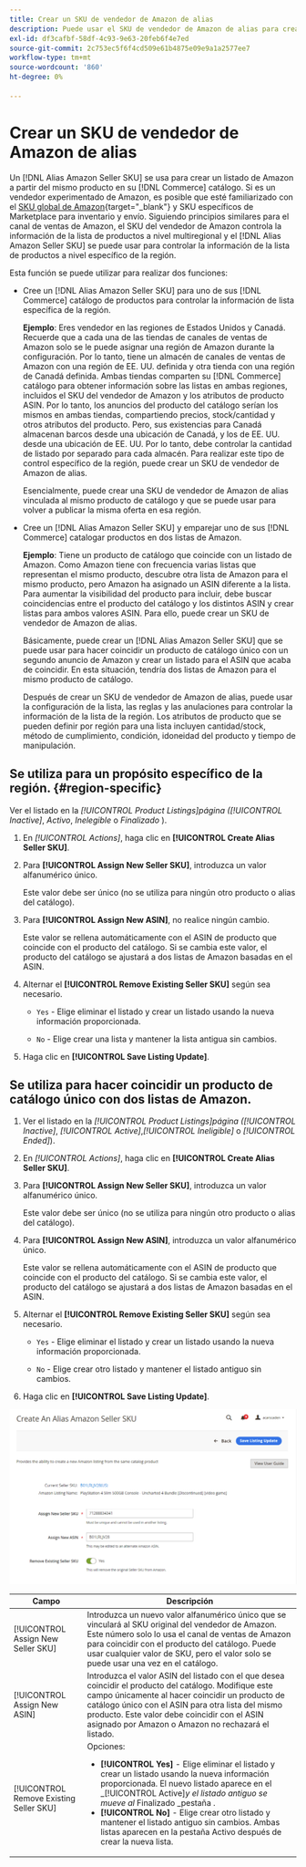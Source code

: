 ```yaml
---
title: Crear un SKU de vendedor de Amazon de alias
description: Puede usar el SKU de vendedor de Amazon de alias para crear anuncios de Amazon multiregionales a partir de los productos del catálogo de comercio.
exl-id: df3cafbf-58df-4c93-9e63-20feb6f4e7ed
source-git-commit: 2c753ec5f6f4cd509e61b4875e09e9a1a2577ee7
workflow-type: tm+mt
source-wordcount: '860'
ht-degree: 0%

---
```


# Crear un SKU de vendedor de Amazon de alias

Un [!DNL Alias Amazon Seller SKU] se usa para crear un listado de Amazon a partir del mismo producto en su [!DNL Commerce] catálogo. Si es un vendedor experimentado de Amazon, es posible que esté familiarizado con el [SKU global de Amazon](https://sellercentral.amazon.com/gp/help/external/help.html?itemID=201394090){target=&quot;_blank&quot;} y SKU específicos de Marketplace para inventario y envío. Siguiendo principios similares para el canal de ventas de Amazon, el SKU del vendedor de Amazon controla la información de la lista de productos a nivel multiregional y el [!DNL Alias Amazon Seller SKU] se puede usar para controlar la información de la lista de productos a nivel específico de la región.

Esta función se puede utilizar para realizar dos funciones:

- Cree un [!DNL Alias Amazon Seller SKU] para uno de sus [!DNL Commerce] catálogo de productos para controlar la información de lista específica de la región.

   **Ejemplo**: Eres vendedor en las regiones de Estados Unidos y Canadá. Recuerde que a cada una de las tiendas de canales de ventas de Amazon solo se le puede asignar una región de Amazon durante la configuración. Por lo tanto, tiene un almacén de canales de ventas de Amazon con una región de EE. UU. definida y otra tienda con una región de Canadá definida. Ambas tiendas comparten su [!DNL Commerce] catálogo para obtener información sobre las listas en ambas regiones, incluidos el SKU del vendedor de Amazon y los atributos de producto ASIN. Por lo tanto, los anuncios del producto del catálogo serían los mismos en ambas tiendas, compartiendo precios, stock/cantidad y otros atributos del producto. Pero, sus existencias para Canadá almacenan barcos desde una ubicación de Canadá, y los de EE. UU. desde una ubicación de EE. UU. Por lo tanto, debe controlar la cantidad de listado por separado para cada almacén. Para realizar este tipo de control específico de la región, puede crear un SKU de vendedor de Amazon de alias.

   Esencialmente, puede crear una SKU de vendedor de Amazon de alias vinculada al mismo producto de catálogo y que se puede usar para volver a publicar la misma oferta en esa región.

- Cree un [!DNL Alias Amazon Seller SKU] y emparejar uno de sus [!DNL Commerce] catalogar productos en dos listas de Amazon.

   **Ejemplo**: Tiene un producto de catálogo que coincide con un listado de Amazon. Como Amazon tiene con frecuencia varias listas que representan el mismo producto, descubre otra lista de Amazon para el mismo producto, pero Amazon ha asignado un ASIN diferente a la lista. Para aumentar la visibilidad del producto para incluir, debe buscar coincidencias entre el producto del catálogo y los distintos ASIN y crear listas para ambos valores ASIN. Para ello, puede crear un SKU de vendedor de Amazon de alias.

   Básicamente, puede crear un [!DNL Alias Amazon Seller SKU] que se puede usar para hacer coincidir un producto de catálogo único con un segundo anuncio de Amazon y crear un listado para el ASIN que acaba de coincidir. En esta situación, tendría dos listas de Amazon para el mismo producto de catálogo.

   Después de crear un SKU de vendedor de Amazon de alias, puede usar la configuración de la lista, las reglas y las anulaciones para controlar la información de la lista de la región. Los atributos de producto que se pueden definir por región para una lista incluyen cantidad/stock, método de cumplimiento, condición, idoneidad del producto y tiempo de manipulación.

## Se utiliza para un propósito específico de la región. {#region-specific}

Ver el listado en la _[!UICONTROL Product Listings]_página (_[!UICONTROL Inactive]_, _Activo_, _Inelegible_ o _Finalizado_ ).

1. En _[!UICONTROL Actions]_, haga clic en **[!UICONTROL Create Alias Seller SKU]**.

1. Para **[!UICONTROL Assign New Seller SKU]**, introduzca un valor alfanumérico único.

   Este valor debe ser único (no se utiliza para ningún otro producto o alias del catálogo).

1. Para **[!UICONTROL Assign New ASIN]**, no realice ningún cambio.

   Este valor se rellena automáticamente con el ASIN de producto que coincide con el producto del catálogo. Si se cambia este valor, el producto del catálogo se ajustará a dos listas de Amazon basadas en el ASIN.

1. Alternar el **[!UICONTROL Remove Existing Seller SKU]** según sea necesario.

   - `Yes` - Elige eliminar el listado y crear un listado usando la nueva información proporcionada.

   - `No` - Elige crear una lista y mantener la lista antigua sin cambios.

1. Haga clic en **[!UICONTROL Save Listing Update]**.

## Se utiliza para hacer coincidir un producto de catálogo único con dos listas de Amazon.

1. Ver el listado en la _[!UICONTROL Product Listings]_página (_[!UICONTROL Inactive]_, _[!UICONTROL Active]_,_[!UICONTROL Ineligible]_ o _[!UICONTROL Ended]_).

1. En _[!UICONTROL Actions]_, haga clic en **[!UICONTROL Create Alias Seller SKU]**.

1. Para **[!UICONTROL Assign New Seller SKU]**, introduzca un valor alfanumérico único.

   Este valor debe ser único (no se utiliza para ningún otro producto o alias del catálogo).

1. Para **[!UICONTROL Assign New ASIN]**, introduzca un valor alfanumérico único.

   Este valor se rellena automáticamente con el ASIN de producto que coincide con el producto del catálogo. Si se cambia este valor, el producto del catálogo se ajustará a dos listas de Amazon basadas en el ASIN.

1. Alternar el **[!UICONTROL Remove Existing Seller SKU]** según sea necesario.

   - `Yes` - Elige eliminar el listado y crear un listado usando la nueva información proporcionada.

   - `No` - Elige crear otro listado y mantener el listado antiguo sin cambios.

1. Haga clic en **[!UICONTROL Save Listing Update]**.

![crear un SKU de vendedor de Amazon de alias](assets/amazon-alias-sku-create.png)

| Campo | Descripción |
|--- |--- |
| [!UICONTROL Assign New Seller SKU] | Introduzca un nuevo valor alfanumérico único que se vinculará al SKU original del vendedor de Amazon. Este número solo lo usa el canal de ventas de Amazon para coincidir con el producto del catálogo. Puede usar cualquier valor de SKU, pero el valor solo se puede usar una vez en el catálogo. |
| [!UICONTROL Assign New ASIN] | Introduzca el valor ASIN del listado con el que desea coincidir el producto del catálogo. Modifique este campo únicamente al hacer coincidir un producto de catálogo único con el ASIN para otra lista del mismo producto. Este valor debe coincidir con el ASIN asignado por Amazon o Amazon no rechazará el listado. |
| [!UICONTROL Remove Existing Seller SKU] | Opciones:<ul><li>**[!UICONTROL Yes]** - Elige eliminar el listado y crear un listado usando la nueva información proporcionada. El nuevo listado aparece en el _[!UICONTROL Active]_y el listado antiguo se mueve al_ Finalizado _pestaña .</li><li>**[!UICONTROL No]** - Elige crear otro listado y mantener el listado antiguo sin cambios. Ambas listas aparecen en la pestaña Activo después de crear la nueva lista.</li></ul> |
